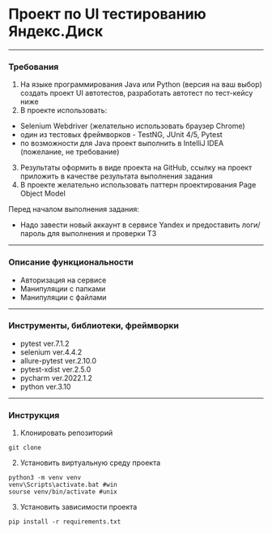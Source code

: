 # Проект по UI тестированию Яндекс.Диск
***
### Требования
1. На языке программирования Java или Python (версия на ваш выбор) создать проект
UI автотестов, разработать автотест по тест-кейсу ниже
2. В проекте использовать:
* Selenium Webdriver (желательно использовать браузер Chrome)
* один из тестовых фреймворков - TestNG, JUnit 4/5, Pytest
* по возможности для Java проект выполнить в IntelliJ IDEA (пожелание, не
требование)
3. Результаты оформить в виде проекта на GitHub, ссылку на проект приложить в
качестве результата выполнения задания
4. В проекте желательно использовать паттерн проектирования Page Object Model


Перед началом выполнения задания:
* Надо завести новый аккаунт в сервисе Yandex и предоставить логи/пароль для
выполнения и проверки ТЗ
***
### Описание функциональности

* Авторизация на сервисе
* Манипуляции с папками
*  Манипуляции с файлами
***
### Инструменты, библиотеки, фреймворки
* pytest ver.7.1.2
* selenium ver.4.4.2
* allure-pytest ver.2.10.0
* pytest-xdist ver.2.5.0
* pycharm ver.2022.1.2
* python  ver.3.10
***
### Инструкция
1. Клонировать репозиторий

```
git clone 
```
2. Установить виртуальную среду проекта
```
python3 -m venv venv
venv\Scripts\activate.bat #win
sourse venv/bin/activate #unix
```
3. Установить зависимости проекта
```
pip install -r requirements.txt
```